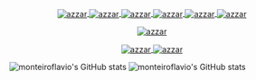 
<p align="center">
  <a href="www.linkedin.com/in/flaviomonteiro07" target="blank">
    <img align="center"
         src="https://img.shields.io/badge/LinkedIn-0077B5?style=for-the-badge&logo=linkedin&logoColor=white"
         alt="azzar"/>
  </a>
  <a href="https://github.com/monteiroflavio" target="blank">
    <img align="center"
         src="https://img.shields.io/badge/GitHub-100000?style=for-the-badge&logo=github&logoColor=white"
         alt="azzar"/>
  </a>
  <a href="mailto:fm070795@gmail.com" target="blank">
    <img align="center"
         src="https://img.shields.io/badge/Gmail-D14836?style=for-the-badge&logo=gmail&logoColor=white"
         alt="azzar"/>
  </a>
  <a href="https://t.me/fm070795" target="blank">
    <img align="center"
         src="https://img.shields.io/badge/Telegram-2CA5E0?style=for-the-badge&logo=telegram&logoColor=white"
         alt="azzar"/>
  </a>
  <a href="https://wa.me/5516991741649" target="blank">
    <img align="center"
         src="https://img.shields.io/badge/WhatsApp-25D366?style=for-the-badge&logo=whatsapp&logoColor=white"
         alt="azzar"/>
  </a>
  <a href="https://www.reddit.com/user/_sarabada" target="blank">
    <img align="center"
         src="https://img.shields.io/badge/Reddit-FF4500?style=for-the-badge&logo=reddit&logoColor=white"
         alt="azzar"/>
  </a>
</p>

<p align="center">
  <a href="https://github.com/monteiroflavio/" target="blank">
    <img align="center"
         src="https://github-readme-stats.vercel.app/api/top-langs/?username=monteiroflavio&theme=dracula&layout=compact&hide_border=true"
         alt="azzar"/>
  </a>
</p>

<p align="center">
  <a href="https://github.com/monteiroflavio/" target="blank">
    <img align="center"
         src="https://github-profile-summary-cards.vercel.app/api/cards/repos-per-language?username=monteiroflavio&theme=dracula&layout=compact&hide_border=true"
         alt="azzar"/>
    <img align="center"
         src="https://github-profile-summary-cards.vercel.app/api/cards/most-commit-language?username=monteiroflavio&theme=dracula&layout=compact&hide_border=true"
         alt="azzar"/>
  </a>
</p>

![monteiroflavio's GitHub stats](https://github-readme-stats.vercel.app/api?username=monteiroflavio&show_icons=true&theme=dracula&hide_border=true)
![monteiroflavio's GitHub stats](https://github-readme-streak-stats.herokuapp.com/?user=monteiroflavio&theme=dracula&hide_border=true)
